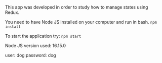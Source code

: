This app was developed in order to study how to manage states using Redux.

You need to have Node JS installed on your computer and run in bash.
`npm install`

To start the application try:
`npm start`

Node JS version used: 16.15.0

user: dog
password: dog
